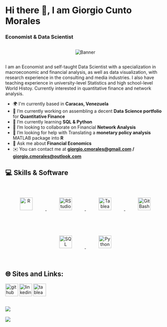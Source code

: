 # Hi there 👋, I am Giorgio Cunto Morales
### Economist & Data Scientist
##
<p align = "center">
  <img src = "https://github.com/giorgiocmorales/giorgiocmorales/blob/main/math_background.jpg?raw=true" alt = "Banner">
</p>

##
I am an Economist and self-taught Data Scientist with a specialization in macroeconomic and financial analysis, as well as data visualization, with research experience in the consulting and media industries. I also have teaching experience in university-level Statistics and high school-level World Histoy. Currently interested in quantitative finance and network analysis.

- 🌍 I'm currently based in **Caracas, Venezuela**
- 🔭 I’m currently working on assembling a decent **Data Science portfolio** for **Quantitative Finance**
- 🧠 I’m currently learning **SQL & Python** 
- 🤝 I’m looking to collaborate on Financial **Network Analysis**
- 🤔 I’m looking for help with Translating a **monetary policy analysis** MATLAB package into **R** 
- 💬 Ask me about **Financial Economics** 
- ✉️ You can contact me at **giorgio.cmorales@gmail.com / giorgio.cmorales@outlook.com**

## 💻 Skills & Software

<p align="center">
  <!-- R -->
  <a href="https://www.r-project.org/" target="_blank">
    <img src="https://profilinator.rishav.dev/skills-assets/r.svg" alt="R" height="40" style="margin: 40px;">
  </a>
  <!-- RStudio -->
  <a href="https://posit.co/products/open-source/rstudio/" target="_blank">
    <img src="https://cdn.jsdelivr.net/gh/devicons/devicon/icons/rstudio/rstudio-original.svg" alt="RStudio" height="40" style="margin: 40px;">
  </a>
  <!-- Tableau -->
  <a href="https://www.tableau.com/" target="_blank">
    <img src="https://profilinator.rishav.dev/skills-assets/tableau.svg" alt="Tableau" height="40" style="margin: 40px;">
  </a>
  <!-- Git Bash -->
  <a href="https://git-scm.com/" target="_blank">
    <img src="https://cdn.jsdelivr.net/gh/devicons/devicon/icons/git/git-original.svg" alt="Git Bash" height="40" style="margin: 40px;">
  </a>
  <!-- SQL -->
  <a href="https://www.mysql.com/" target="_blank">
    <img src="https://profilinator.rishav.dev/skills-assets/mysql-original-wordmark.svg" alt="SQL" height="40" style="margin: 40px;">
  </a>
  <!-- Python -->
  <a href="https://www.python.org/" target="_blank">
    <img src="https://profilinator.rishav.dev/skills-assets/python-original.svg" alt="Python" height="40" style="margin: 40px;">
  </a>
</p>

## 🌐 Sites and Links:

[<img src='[https://cdn.jsdelivr.net/npm/simple-icons@3.0.1/icons/github.svg](https://github.githubassets.com/images/modules/logos_page/GitHub-Mark.png)' alt='github' height='40'>](https://github.com/gcmorales)  [<img src='https://cdn.jsdelivr.net/npm/simple-icons@3.0.1/icons/linkedin.svg' alt='linkedin' height='40'>](https://www.linkedin.com/in/www.linkedin.com/in/giorgiocmorales/)  [<img src='https://cdn.jsdelivr.net/npm/simple-icons@3.0.1/icons/tableau.svg' alt='tableau' height='40'>](https://public.tableau.com/app/profile/giorgio.cunto.morales)  

![](https://github-readme-stats.vercel.app/api/top-langs/?username=giorgiocmorales&theme=dark&hide_border=false&include_all_commits=false&count_private=false&layout=compact)
---
[![](https://visitcount.itsvg.in/api?id=giorgiocmorales&icon=1&color=0)](https://visitcount.itsvg.in)
